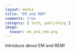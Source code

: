 ```yaml
---
layout: media
title: "EM and REM"
comments: true
category: [ tech, publishing ]
image:
  teaser: em_and_rem.png
---
```


Introduce about EM and REM!
